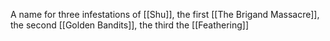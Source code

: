 A name for three infestations of [[Shu]], the first [[The Brigand Massacre]], the second [[Golden Bandits]], the third the [[Feathering]]
